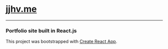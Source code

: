 # [jjhv.me](https://jjhv.me/)
---
### Portfolio site built in React.js

This project was bootstrapped with [Create React App](https://github.com/facebook/create-react-app).
